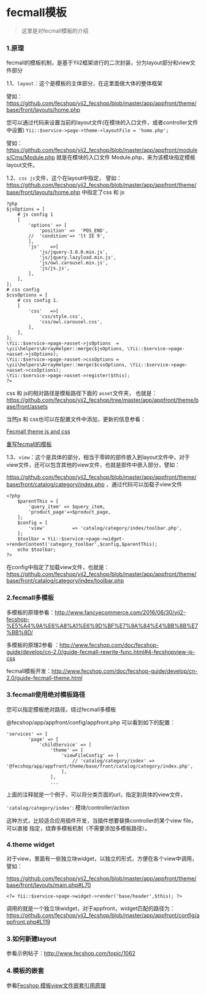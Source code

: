 fecmall模板
===========

> 这里是对fecmall模板的介绍


### 1.原理

fecmall的模板机制，是基于Yii2框架进行的二次封装，分为layout部分和view文件部分


1.1、`layout`：这个是模板的主体部分，在这里面做大体的整体框架


譬如：https://github.com/fecshop/yii2_fecshop/blob/master/app/appfront/theme/base/front/layouts/home.php

您可以通过代码来设置当前的layout文件(在模块的入口文件，或者controller文件中设置)
`Yii::$service->page->theme->layoutFile = 'home.php';`

譬如：https://github.com/fecshop/yii2_fecshop/blob/master/app/appfront/modules/Cms/Module.php
就是在模块的入口文件 Module.php，来为该模块指定模板layout文件。

1.2、`css js`文件，这个在layout中指定，
譬如：https://github.com/fecshop/yii2_fecshop/blob/master/app/appfront/theme/base/front/layouts/home.php
中指定了css 和 js

```
?php
$jsOptions = [
	# js config 1
	[
		'options' => [
			'position' =>  'POS_END',
		//	'condition'=> 'lt IE 9',
		],
		'js'	=>[
			'js/jquery-3.0.0.min.js',
			'js/jquery.lazyload.min.js',
			'js/owl.carousel.min.js',
			'js/js.js',
		],
	],
];
# css config
$cssOptions = [
	# css config 1.
	[
		'css'	=>[
			'css/style.css',
			'css/owl.carousel.css',
		],
	],
];
\Yii::$service->page->asset->jsOptions 	= \yii\helpers\ArrayHelper::merge($jsOptions, \Yii::$service->page->asset->jsOptions);
\Yii::$service->page->asset->cssOptions = \yii\helpers\ArrayHelper::merge($cssOptions, \Yii::$service->page->asset->cssOptions);				
\Yii::$service->page->asset->register($this);
?>

```

css 和 js的相对路径是模板路径下面的 `asset`文件夹，
也就是：https://github.com/fecshop/yii2_fecshop/tree/master/app/appfront/theme/base/front/assets

当然js 和 css也可以在配置文件中添加，更新的信息参看：

[Fecmall theme js and css](http://www.fecshop.com/doc/fecshop-guide/develop/cn-2.0/guide-fecmall-js-css.html)

[重写fecmall的模板](http://www.fecshop.com/doc/fecshop-guide/develop/cn-2.0/guide-fecmall-rewrite-func.html#4-fecshopview-js-css)

1.3、`view`：这个是具体的部分，相当于零碎的部件嵌入到layout文件中，对于
view文件，还可以包含其他的view文件，也就是部件中嵌入部分，譬如：

https://github.com/fecshop/yii2_fecshop/blob/master/app/appfront/theme/base/front/catalog/category/index.php
，通过代码可以加载子view文件

```
<?php
    $parentThis = [
        'query_item' => $query_item,
        'product_page'=>$product_page,
    ];
    $config = [
        'view'  		=> 'catalog/category/index/toolbar.php',
    ];
    $toolbar = Yii::$service->page->widget->renderContent('category_toolbar',$config,$parentThis);
    echo $toolbar;
?>
```

在config中指定了加载view文件，也就是：https://github.com/fecshop/yii2_fecshop/blob/master/app/appfront/theme/base/front/catalog/category/index/toolbar.php




### 2.fecmall多模板

多模板的原理参看：http://www.fancyecommerce.com/2016/06/30/yii2-fecshop-%E5%A4%9A%E6%A8%A1%E6%9D%BF%E7%9A%84%E4%BB%8B%E7%BB%8D/

多模板的原理2参看 ：http://www.fecshop.com/doc/fecshop-guide/develop/cn-2.0/guide-fecmall-rewrite-func.html#4-fecshopview-js-css

fecmall模板开发：http://www.fecshop.com/doc/fecshop-guide/develop/cn-2.0/guide-fecmall-theme.html

### 3.fecmall使用绝对模板路径

您可以指定模板绝对路径，绕过fecmall多模板

@fecshop/app/appfront/config/appfront.php 可以看到如下的配置：

```
'services' => [
        'page' => [
            'childService' => [
                'theme' => [
                    'viewFileConfig' => [
                        // 'catalog/category/index' => '@fecshop/app/appfront/theme/base/front/catalog/category/index.php',
                    ],
                ],
                ...
```

上面的注释就是一个例子，可以将分类页面的url，指定到具体的view文件，

`'catalog/category/index'`:  模块/controller/action 

这种方式，比较适合应用插件开发，当插件想要替换controller的某个view file，可以直接
指定，绕靠多模板机制（不需要添加多模板路径）。


### 4.theme widget

对于view，里面有一些独立块widget，以独立的形式，方便在各个view中调用，譬如：

https://github.com/fecshop/yii2_fecshop/blob/master/app/appfront/theme/base/front/layouts/main.php#L70

```
<?= Yii::$service->page->widget->render('base/header',$this); ?>
```
调用的就是一个独立块widget，对于appfront，widget匹配的路径为：
https://github.com/fecshop/yii2_fecshop/blob/master/app/appfront/config/appfront.php#L119



### 3.如何新建layout

参看示例帖子：http://www.fecshop.com/topic/1062


### 4.模板的嵌套

参看[Fecshop 模板view文件嵌套引用原理](fecshop_theme_view.md)












